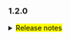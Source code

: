 <!--
 Licensed to the Apache Software Foundation (ASF) under one or more
 contributor license agreements.  See the NOTICE file distributed with
 this work for additional information regarding copyright ownership.
 The ASF licenses this file to You under the Apache License, Version 2.0
 (the "License"); you may not use this file except in compliance with
 the License.  You may obtain a copy of the License at

     http://www.apache.org/licenses/LICENSE-2.0

 Unless required by applicable law or agreed to in writing, software
 distributed under the License is distributed on an "AS IS" BASIS,
 WITHOUT WARRANTIES OR CONDITIONS OF ANY KIND, either express or implied.
 See the License for the specific language governing permissions and
 limitations under the License.
 -->

### 1.2.0

<details>	
  <summary><mark>Release notes</mark></summary>

### Seata-go 1.2.0

Seata-go 1.2.0 Released.

Seata-go is an easy-to-use, high-performance, open source distributed transaction solution.

The version is updated as follows:

### feature：

- [[#534](https://github.com/seata/seata-go/pull/534)] support session load balance
- [[#535](https://github.com/seata/seata-go/pull/535)] add integrate test

### bugfix：

- [[#540](https://github.com/seata/seata-go/pull/540)] fix init xa panic bug
- [[#545](https://github.com/seata/seata-go/pull/545)] fix get db version bug
- [[#548](https://github.com/seata/seata-go/pull/548)] fix start xa failed bug
- [[#556](https://github.com/seata/seata-go/pull/556)] fix start xa driver failed bug
- [[#562](https://github.com/seata/seata-go/pull/562)] fix commit xa panic bug
- [[#564](https://github.com/seata/seata-go/pull/564)] fix commit xa branch bug
- [[#566](https://github.com/seata/seata-go/pull/566)] fix execute local tx bug

### optimize:

- [[#523](https://github.com/seata/seata-go/pull/523)] optimize the golang ci lint
- [[#525](https://github.com/seata/seata-go/pull/456)] rename parser name from jackson to json
- [[#532](https://github.com/seata/seata-go/pull/532)] remove duplicate code
- [[#536](https://github.com/seata/seata-go/pull/536)] format go import
- [[#554](https://github.com/seata/seata-go/pull/554)] optimize the performance of XA transactions
- [[#561](https://github.com/seata/seata-go/pull/561)] optimize xa output log

### test:


### doc:
- [[#550](https://github.com/seata/seata-go/pull/550)] add change-log of version 1.2.0


### contributors:

Thanks to these contributors for their code commits. Please report an unintended omission.

- [georgehao](https://github.com/georgehao)
- [luky116](https://github.com/luky116)
- [jasondeng1997](https://github.com/jasondeng1997)
- [106umao](https://github.com/106umao)
- [wang1309](https://github.com/wang1309)
- [iSuperCoder](https://github.com/iSuperCoder)
- [Charlie17Li](https://github.com/Charlie17Li)
- [Code-Fight](https://github.com/Code-Fight)
- [Kirhaku](https://github.com/Kirhaku)
- [Vaderkai](https://github.com/VaderKai)


Also, we receive many valuable issues, questions and advices from our community. Thanks all.

</detail>
